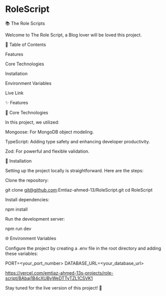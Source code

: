 # RoleScript
📚 The Role Scripts

Welcome to The Role Script, a Blog lover will be loved this project.

📖 Table of Contents

Features

Core Technologies

Installation

Environment Variables

Live Link

✨ Features

🔧 Core Technologies

In this project, we utilized:

Mongoose: For MongoDB object modeling.

TypeScript: Adding type safety and enhancing developer productivity.

Zod: For powerful and flexible validation.

🚀 Installation

Setting up the project locally is straightforward. Here are the steps:

Clone the repository:

git clone git@github.com:Emtiaz-ahmed-13/RoleScript.git
cd RoleScript

Install dependencies:

npm install

Run the development server:

npm run dev

🌐 Environment Variables

Configure the project by creating a .env file in the root directory and adding these variables:

PORT=<your_port_number>
DATABASE_URL=<your_database_url>

https://vercel.com/emtiaz-ahmed-13s-projects/role-script/BAbaj1B4cXUByWeDTTyTZL1CSVK1


Stay tuned for the live version of this project! 🚀

